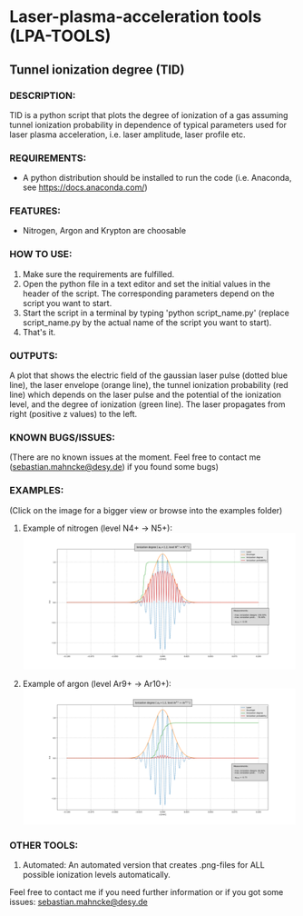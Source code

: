 # Laser-plasma-acceleration tools (LPA-TOOLS)

## Tunnel ionization degree (TID)

### DESCRIPTION:

TID is a python script that plots the degree of ionization of a gas assuming tunnel ionization probability in dependence of typical parameters used for laser plasma acceleration, i.e. laser amplitude, laser profile etc.

### REQUIREMENTS:

- A python distribution should be installed to run the code (i.e. Anaconda, see https://docs.anaconda.com/)

### FEATURES:

- Nitrogen, Argon and Krypton are choosable

### HOW TO USE:

1. Make sure the requirements are fulfilled.
2. Open the python file in a text editor and set the initial values in the header of the script. The corresponding
   parameters depend on the script you want to start.
3. Start the script in a terminal by typing 'python script_name.py' (replace script_name.py by the actual name of the
   script you want to start).
4. That's it.
      
### OUTPUTS:

A plot that shows the electric field of the gaussian laser pulse (dotted blue line), the laser envelope (orange line), the tunnel ionization probability (red line) which depends on the laser pulse and the potential of the ionization level, and the degree of ionization (green line). The laser propagates from right (positive z values) to the left. 

### KNOWN BUGS/ISSUES:

(There are no known issues at the moment. Feel free to contact me (sebastian.mahncke@desy.de) if you found some bugs)

### EXAMPLES:
(Click on the image for a bigger view or browse into the examples folder)
1. Example of nitrogen (level N4+ -> N5+):
![alt Example](https://github.com/smahncke/LPA-TOOLS/blob/master/tunnel_ionization/ion_degree/examples/Nitrogen/N_5.png?raw=true)

2. Example of argon (level Ar9+ -> Ar10+):
![alt Example](https://github.com/smahncke/LPA-TOOLS/blob/master/tunnel_ionization/ion_degree/examples/Argon/Ar_10.png?raw=true)

### OTHER TOOLS:

1. Automated: An automated version that creates .png-files for ALL possible ionization levels automatically.


Feel free to contact me if you need further information or if you got some issues: sebastian.mahncke@desy.de



